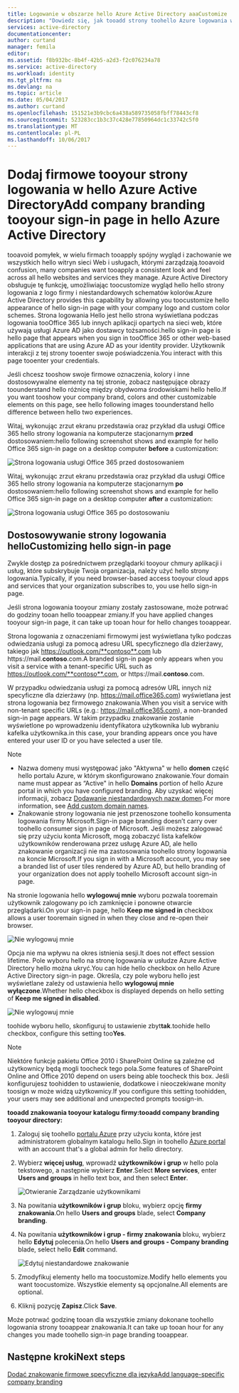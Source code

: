 ```yaml
---
title: Logowanie w obszarze hello Azure Active Directory aaaCustomize | Dokumentacja firmy Microsoft
description: "Dowiedz się, jak tooadd strony toohello Azure logowania w znakowaniu firmy"
services: active-directory
documentationcenter: 
author: curtand
manager: femila
editor: 
ms.assetid: f8b932bc-8b4f-42b5-a2d3-f2c076234a78
ms.service: active-directory
ms.workload: identity
ms.tgt_pltfrm: na
ms.devlang: na
ms.topic: article
ms.date: 05/04/2017
ms.author: curtand
ms.openlocfilehash: 151521e3b9cbc6a438a589735058fbff78443cf8
ms.sourcegitcommit: 523283cc1b3c37c428e77850964dc1c33742c5f0
ms.translationtype: MT
ms.contentlocale: pl-PL
ms.lasthandoff: 10/06/2017
---
```

# <a name="add-company-branding-tooyour-sign-in-page-in-hello-azure-active-directory"></a><span data-ttu-id="bb201-103">Dodaj firmowe tooyour strony logowania w hello Azure Active Directory</span><span class="sxs-lookup"><span data-stu-id="bb201-103">Add company branding tooyour sign-in page in hello Azure Active Directory</span></span>
<span data-ttu-id="bb201-104">tooavoid pomyłek, w wielu firmach tooapply spójny wygląd i zachowanie we wszystkich hello witryn sieci Web i usługach, którymi zarządzają.</span><span class="sxs-lookup"><span data-stu-id="bb201-104">tooavoid confusion, many companies want tooapply a consistent look and feel across all hello websites and services they manage.</span></span> <span data-ttu-id="bb201-105">Azure Active Directory obsługuje tę funkcję, umożliwiając toocustomize wygląd hello hello strony logowania z logo firmy i niestandardowych schematów kolorów.</span><span class="sxs-lookup"><span data-stu-id="bb201-105">Azure Active Directory provides this capability by allowing you toocustomize hello appearance of hello sign-in page with your company logo and custom color schemes.</span></span> <span data-ttu-id="bb201-106">Strona logowania Hello jest hello strona wyświetlana podczas logowania tooOffice 365 lub innych aplikacji opartych na sieci web, które używają usługi Azure AD jako dostawcy tożsamości.</span><span class="sxs-lookup"><span data-stu-id="bb201-106">hello sign-in page is hello page that appears when you sign in tooOffice 365 or other web-based applications that are using Azure AD as your identity provider.</span></span> <span data-ttu-id="bb201-107">Użytkownik interakcji z tej strony tooenter swoje poświadczenia.</span><span class="sxs-lookup"><span data-stu-id="bb201-107">You interact with this page tooenter your credentials.</span></span>

<span data-ttu-id="bb201-108">Jeśli chcesz tooshow swoje firmowe oznaczenia, kolory i inne dostosowywalne elementy na tej stronie, zobacz następujące obrazy toounderstand hello różnicę między obydwoma środowiskami hello hello.</span><span class="sxs-lookup"><span data-stu-id="bb201-108">If you want tooshow your company brand, colors and other customizable elements on this page, see hello following images toounderstand hello difference between hello two experiences.</span></span>

<span data-ttu-id="bb201-109">Witaj, wykonując zrzut ekranu przedstawia oraz przykład dla usługi Office 365 hello strony logowania na komputerze stacjonarnym **przed** dostosowaniem:</span><span class="sxs-lookup"><span data-stu-id="bb201-109">hello following screenshot shows and example for hello Office 365 sign-in page on a desktop computer **before** a customization:</span></span>

![Strona logowania usługi Office 365 przed dostosowaniem](./media/active-directory-branding-custom-signon-azure-portal/sign-in-page-before-customization.png)

<span data-ttu-id="bb201-111">Witaj, wykonując zrzut ekranu przedstawia oraz przykład dla usługi Office 365 hello strony logowania na komputerze stacjonarnym **po** dostosowaniem:</span><span class="sxs-lookup"><span data-stu-id="bb201-111">hello following screenshot shows and example for hello Office 365 sign-in page on a desktop computer **after** a customization:</span></span>

![Strona logowania usługi Office 365 po dostosowaniu](./media/active-directory-branding-custom-signon-azure-portal/sign-in-page-after-customization.png)

## <a name="customizing-hello-sign-in-page"></a><span data-ttu-id="bb201-113">Dostosowywanie strony logowania hello</span><span class="sxs-lookup"><span data-stu-id="bb201-113">Customizing hello sign-in page</span></span>
<span data-ttu-id="bb201-114">Zwykle dostęp za pośrednictwem przeglądarki tooyour chmury aplikacji i usług, które subskrybuje Twoja organizacja, należy użyć hello strony logowania.</span><span class="sxs-lookup"><span data-stu-id="bb201-114">Typically, if you need browser-based access tooyour cloud apps and services that your organization subscribes to, you use hello sign-in page.</span></span>

<span data-ttu-id="bb201-115">Jeśli strona logowania tooyour zmiany zostały zastosowane, może potrwać do godziny tooan hello tooappear zmiany.</span><span class="sxs-lookup"><span data-stu-id="bb201-115">If you have applied changes tooyour sign-in page, it can take up tooan hour for hello changes tooappear.</span></span>

<span data-ttu-id="bb201-116">Strona logowania z oznaczeniami firmowymi jest wyświetlana tylko podczas odwiedzania usługi za pomocą adresu URL specyficznego dla dzierżawy, takiego jak https://outlook.com/**contoso**.com lub https://mail.**contoso**.com.</span><span class="sxs-lookup"><span data-stu-id="bb201-116">A branded sign-in page only appears when you visit a service with a tenant-specific URL such as https://outlook.com/**contoso**.com, or https://mail.**contoso**.com.</span></span>

<span data-ttu-id="bb201-117">W przypadku odwiedzania usługi za pomocą adresów URL innych niż specyficzne dla dzierżawy (np. https://mail.office365.com) wyświetlana jest strona logowania bez firmowego znakowania.</span><span class="sxs-lookup"><span data-stu-id="bb201-117">When you visit a service with non-tenant specific URLs (e.g.: https://mail.office365.com), a non-branded sign-in page appears.</span></span> <span data-ttu-id="bb201-118">W takim przypadku znakowanie zostanie wyświetlone po wprowadzeniu identyfikatora użytkownika lub wybraniu kafelka użytkownika.</span><span class="sxs-lookup"><span data-stu-id="bb201-118">in this case, your branding appears once you have entered your user ID or you have selected a user tile.</span></span>

> [!NOTE]
> * <span data-ttu-id="bb201-119">Nazwa domeny musi występować jako "Aktywna" w hello **domen** część hello portalu Azure, w którym skonfigurowano znakowanie.</span><span class="sxs-lookup"><span data-stu-id="bb201-119">Your domain name must appear as “Active" in hello **Domains** portion of hello Azure portal in which you have configured branding.</span></span> <span data-ttu-id="bb201-120">Aby uzyskać więcej informacji, zobacz [Dodawanie niestandardowych nazw domen](active-directory-domains-add-azure-portal.md).</span><span class="sxs-lookup"><span data-stu-id="bb201-120">For more information, see [Add custom domain names](active-directory-domains-add-azure-portal.md).</span></span>
> * <span data-ttu-id="bb201-121">Znakowanie strony logowania nie jest przenoszone toohello konsumenta logowania firmy Microsoft.</span><span class="sxs-lookup"><span data-stu-id="bb201-121">Sign-in page branding doesn’t carry over toohello consumer sign in page of Microsoft.</span></span> <span data-ttu-id="bb201-122">Jeśli możesz zalogować się przy użyciu konta Microsoft, mogą zobaczyć lista kafelków użytkowników renderowana przez usługę Azure AD, ale hello znakowanie organizacji nie ma zastosowania toohello strony logowania na koncie Microsoft.</span><span class="sxs-lookup"><span data-stu-id="bb201-122">If you sign in with a Microsoft account, you may see a branded list of user tiles rendered by Azure AD, but hello branding of your organization does not apply toohello Microsoft account sign-in page.</span></span>
>
>

<span data-ttu-id="bb201-123">Na stronie logowania hello **wylogowuj mnie** wyboru pozwala tooremain użytkownik zalogowany po ich zamknięcie i ponowne otwarcie przeglądarki.</span><span class="sxs-lookup"><span data-stu-id="bb201-123">On your sign-in page, hello **Keep me signed in** checkbox allows a user tooremain signed in when they close and re-open their browser.</span></span>

   ![Nie wylogowuj mnie](./media/active-directory-branding-custom-signon-azure-portal/01.png)

<span data-ttu-id="bb201-125">Opcja nie ma wpływu na okres istnienia sesji.</span><span class="sxs-lookup"><span data-stu-id="bb201-125">It does not effect session lifetime.</span></span> <span data-ttu-id="bb201-126">Pole wyboru hello na stronę logowania w usłudze Azure Active Directory hello można ukryć.</span><span class="sxs-lookup"><span data-stu-id="bb201-126">You can hide hello checkbox on hello Azure Active Directory sign-in page.</span></span>
<span data-ttu-id="bb201-127">Określa, czy pole wyboru hello jest wyświetlane zależy od ustawienia hello **wylogowuj mnie wyłączone**.</span><span class="sxs-lookup"><span data-stu-id="bb201-127">Whether hello checkbox is displayed depends on hello setting of **Keep me signed in disabled**.</span></span>

   ![Nie wylogowuj mnie](./media/active-directory-branding-custom-signon-azure-portal/02.png)

<span data-ttu-id="bb201-129">toohide wyboru hello, skonfiguruj to ustawienie zbyt**tak**.</span><span class="sxs-lookup"><span data-stu-id="bb201-129">toohide hello checkbox, configure this setting too**Yes**.</span></span>

> [!NOTE]
> <span data-ttu-id="bb201-130">Niektóre funkcje pakietu Office 2010 i SharePoint Online są zależne od użytkownicy będą mogli toocheck tego pola.</span><span class="sxs-lookup"><span data-stu-id="bb201-130">Some features of SharePoint Online and Office 2010 depend on users being able toocheck this box.</span></span> <span data-ttu-id="bb201-131">Jeśli konfigurujesz toohidden to ustawienie, dodatkowe i nieoczekiwane monity toosign w może widzą użytkownicy.</span><span class="sxs-lookup"><span data-stu-id="bb201-131">If you configure this setting toohidden, your users may see additional and unexpected prompts toosign-in.</span></span>
>
>

<span data-ttu-id="bb201-132">**tooadd znakowania tooyour katalogu firmy:**</span><span class="sxs-lookup"><span data-stu-id="bb201-132">**tooadd company branding tooyour directory:**</span></span>

1. <span data-ttu-id="bb201-133">Zaloguj się toohello [portalu Azure](https://portal.azure.com) przy użyciu konta, które jest administratorem globalnym katalogu hello.</span><span class="sxs-lookup"><span data-stu-id="bb201-133">Sign in toohello [Azure portal](https://portal.azure.com) with an account that's a global admin for hello directory.</span></span>
2. <span data-ttu-id="bb201-134">Wybierz **więcej usług**, wprowadź **użytkowników i grup** w hello pola tekstowego, a następnie wybierz **Enter**.</span><span class="sxs-lookup"><span data-stu-id="bb201-134">Select **More services**, enter **Users and groups** in hello text box, and then select **Enter**.</span></span>

   ![Otwieranie Zarządzanie użytkownikami](./media/active-directory-branding-custom-signon-azure-portal/user-management.png)
3. <span data-ttu-id="bb201-136">Na powitania **użytkowników i grup** bloku, wybierz opcję **firmy znakowania**.</span><span class="sxs-lookup"><span data-stu-id="bb201-136">On hello **Users and groups** blade, select **Company branding**.</span></span>
4. <span data-ttu-id="bb201-137">Na powitania **użytkowników i grup - firmy znakowania** bloku, wybierz hello **Edytuj** polecenia.</span><span class="sxs-lookup"><span data-stu-id="bb201-137">On hello **Users and groups - Company branding** blade, select hello **Edit** command.</span></span>

    ![Edytuj niestandardowe znakowanie](./media/active-directory-branding-custom-signon-azure-portal/edit-branding.png)
5. <span data-ttu-id="bb201-139">Zmodyfikuj elementy hello ma toocustomize.</span><span class="sxs-lookup"><span data-stu-id="bb201-139">Modify hello elements you want toocustomize.</span></span> <span data-ttu-id="bb201-140">Wszystkie elementy są opcjonalne.</span><span class="sxs-lookup"><span data-stu-id="bb201-140">All elements are optional.</span></span>
6. <span data-ttu-id="bb201-141">Kliknij pozycję **Zapisz**.</span><span class="sxs-lookup"><span data-stu-id="bb201-141">Click **Save**.</span></span>

<span data-ttu-id="bb201-142">Może potrwać godzinę tooan dla wszystkie zmiany dokonane toohello logowania strony tooappear znakowania.</span><span class="sxs-lookup"><span data-stu-id="bb201-142">It can take up tooan hour for any changes you made toohello sign-in page branding tooappear.</span></span>

## <a name="next-steps"></a><span data-ttu-id="bb201-143">Następne kroki</span><span class="sxs-lookup"><span data-stu-id="bb201-143">Next steps</span></span>
[<span data-ttu-id="bb201-144">Dodać znakowanie firmowe specyficzne dla języka</span><span class="sxs-lookup"><span data-stu-id="bb201-144">Add language-specific company branding</span></span>](active-directory-branding-localize-azure-portal.md)
